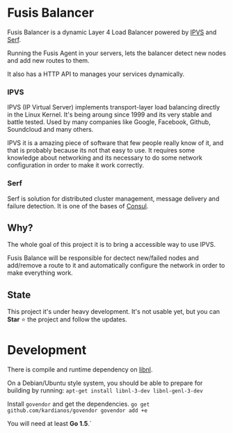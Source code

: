 Fusis Balancer
======

Fusis Balancer is a dynamic Layer 4 Load Balancer powered by [IPVS](http://www.linuxvirtualserver.org/) and [Serf](https://www.serfdom.io/).

Running the Fusis Agent in your servers, lets the balancer detect new nodes and add new routes to them.

It also has a HTTP API to manages your services dynamically.

### IPVS
IPVS (IP Virtual Server) implements transport-layer load balancing directly in the Linux Kernel. It's being aroung since 1999 and its very stable and battle tested. Used by many companies like Google, Facebook, Github, Soundcloud and many others.

IPVS it is a amazing piece of software that few people really know of it, and that is probably because its not that easy to use. It requires some knowledge about networking and its necessary to do some network configuration in order to make it work correctly.

### Serf
Serf is solution for distributed cluster management, message delivery and failure detection. It is one of the bases of [Consul](https://www.consul.io/).


## Why?
The whole goal of this project it is to bring a accessible way to use IPVS.

Fusis Balance will be responsible for dectect new/failed nodes and add/remove a route to it and automatically configure the network in order to make everything work.

## State
This project it's under heavy development. It's not usable yet, but you can **Star** :star: the project and follow the updates.

# Development
There is compile and runtime dependency on [libnl](https://www.infradead.org/~tgr/libnl/).

On a Debian/Ubuntu style system, you should be able to prepare for building by running:
``
apt-get install libnl-3-dev libnl-genl-3-dev
``

Install `govendor` and get the dependencies.
``
go get github.com/kardianos/govendor
govendor add +e
``

You will need at least **Go 1.5**.`
